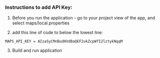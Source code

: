 <h3>Instructions to add API Key:</h3>

1. Before you run the application - go to your project view of the app, and select maps/local.properties

2. add this line of code to below the lowest line:

`MAPS_API_KEY = AIzaSyCMnBudHVdBaQEF2ukZcpWfI2lztykNqqM`

3. Build and run application

